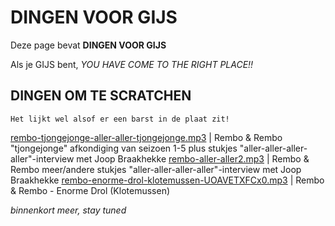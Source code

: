 # DINGEN VOOR GIJS

Deze page bevat **DINGEN VOOR GIJS**

Als je GIJS bent, *YOU HAVE COME TO THE RIGHT PLACE!!*

## DINGEN OM TE SCRATCHEN

    Het lijkt wel alsof er een barst in de plaat zit!

[rembo-tjongejonge-aller-aller-tjongejonge.mp3](audio/rembo-tjongejonge-aller-aller-tjongejonge.mp3) | Rembo & Rembo "tjongejonge" afkondiging van seizoen 1-5 plus stukjes "aller-aller-aller-aller"-interview met Joop Braakhekke
[rembo-aller-aller2.mp3](audio/rembo-aller-aller2.mp3) | Rembo & Rembo meer/andere stukjes "aller-aller-aller-aller"-interview met Joop Braakhekke
[rembo-enorme-drol-klotemussen-UOAVETXFCx0.mp3](audio/rembo-enorme-drol-klotemussen-UOAVETXFCx0.mp3) | Rembo & Rembo - Enorme Drol (Klotemussen)

*binnenkort meer, stay tuned*

